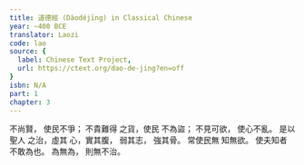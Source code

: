 ```yaml
---
title: 道德經 (Dàodéjīng) in Classical Chinese
year: ~400 BCE
translator: Laozi
code: lao
source: {
  label: Chinese Text Project,
  url: https://ctext.org/dao-de-jing?en=off
}
isbn: N/A
part: 1
chapter: 3
---
```

不尚賢，
使民不爭；
不貴難得
之貨，使民
不為盜；
不見可欲，
使心不亂。
是以聖人
之治，虛其
心，實其腹，
弱其志，
強其骨。
常使民無
知無欲。
使夫知者
不敢為也。
為無為，
則無不治。